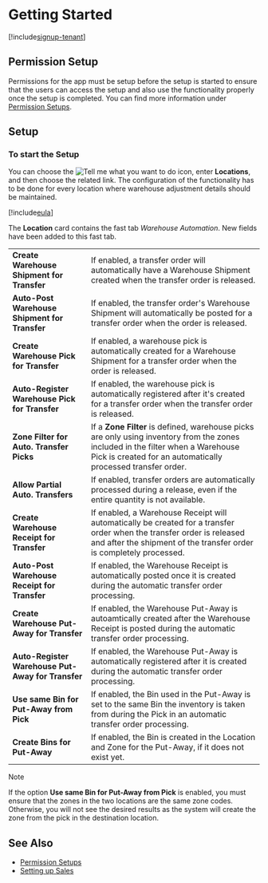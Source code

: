 # Getting Started

[!include[signup-tenant](../includes/signup-tenant.md)]

## Permission Setup

Permissions for the app must be setup before the setup is started to ensure that the users can access the setup and also use the functionality properly once the setup is completed. You can find more information under [Permission Setups](../permission-setups.md).

## Setup

### To start the Setup

You can choose the ![Tell me what you want to do](/images/magnifying-glass.gif) icon, enter **Locations**, and then choose the related link. The configuration of the functionality has to be done for every location where warehouse adjustment details should be maintained.

[!include[eula](../../includes/eula-page.md)]

The **Location** card contains the fast tab *Warehouse Automation*. New fields have been added to this fast tab.

|                                                   |                                                                                          |
|---------------------------------------------------|------------------------------------------------------------------------------------------|
| **Create Warehouse Shipment for Transfer**        | If enabled, a transfer order will automatically have a Warehouse Shipment created when the transfer order is released. |
| **Auto-Post Warehouse Shipment for Transfer**     | If enabled, the transfer order's Warehouse Shipment will automatically be posted for a transfer order when the order is released. |
| **Create Warehouse Pick for Transfer**            | If enabled, a warehouse pick is automatically created for a Warehouse Shipment for a transfer order when the order is released. |
| **Auto-Register Warehouse Pick for Transfer**     | If enabled, the warehouse pick is automatically registered after it's created for a transfer order when the transfer order is released. |
| **Zone Filter for Auto. Transfer Picks**          | If a **Zone Filter** is defined, warehouse picks are only using inventory from the zones included in the filter when a Warehouse Pick is created for an automatically processed transfer order. |
| **Allow Partial Auto. Transfers**                 | If enabled, transfer orders are automatically processed during a release, even if the entire quantity is not available. |
| **Create Warehouse Receipt for Transfer**         | If enabled, a Warehouse Receipt will automatically be created for a transfer order when the transfer order is released and after the shipment of the transfer order is completely processed. |
| **Auto-Post Warehouse Receipt for Transfer**      | If enabled, the Warehouse Receipt is automatically posted once it is created during the automatic transfer order processing. |
| **Create Warehouse Put-Away for Transfer**        | If enabled, the Warehouse Put-Away is autoamtically created after the Warehouse Receipt is posted during the automatic transfer order processing. |
| **Auto-Register Warehouse Put-Away for Transfer** | If enabled, the Warehouse Put-Away is automatically registered after it is created during the automatic transfer order processing. |
| **Use same Bin for Put-Away from Pick**           | If enabled, the Bin used in the Put-Away is set to the same Bin the inventory is taken from during the Pick in an automatic transfer order processing. |
| **Create Bins for Put-Away**                      | If enabled, the Bin is created in the Location and Zone for the Put-Away, if it does not exist yet. |

> [!NOTE]
> If the option **Use same Bin for Put-Away from Pick** is enabled, you must ensure that the zones in the two locations are the same zone codes. Otherwise, you will not see the desired results as the system will create the zone from the pick in the destination location.

## See Also

- [Permission Setups](../permission-setups.md)
- [Setting up Sales](https://learn.microsoft.com/en-US/dynamics365/business-central/sales-setup-sales)
